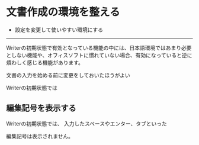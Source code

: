 # 文書作成の環境を整える

- 設定を変更して使いやすい環境にする

----

Writerの初期状態で有効となっている機能の中には、日本語環境ではあまり必要としない機能や、オフィスソフトに慣れていない場合、有効になっていると逆に煩わしく感じる機能があります。


文書の入力を始める前に変更をしておいたほうがよい

Writerの初期状態では








## 編集記号を表示する


Writerの初期状態では、
入力したスペースやエンター、タブといった

編集記号は表示されません。

